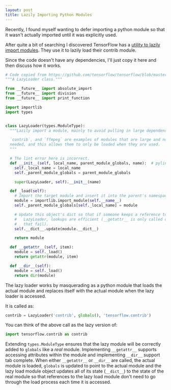 ```yaml
---
layout: post
title: Lazily Importing Python Modules
---
```



Recently, I found myself wanting to defer importing a python module so that it wasn't actually imported until it was explicitly used. 

After quite a bit of searching I discovered TensorFlow has a [utility to lazily import modules](https://github.com/tensorflow/tensorflow/blob/master/tensorflow/python/util/lazy_loader.py). They use it to lazily load their contrib module.

Since the code doesn't have any dependencies, I'll just copy it here and then discuss how it works.

```Python
# Code copied from https://github.com/tensorflow/tensorflow/blob/master/tensorflow/python/util/lazy_loader.py
"""A LazyLoader class."""

from __future__ import absolute_import
from __future__ import division
from __future__ import print_function

import importlib
import types


class LazyLoader(types.ModuleType):
  """Lazily import a module, mainly to avoid pulling in large dependencies.

  `contrib`, and `ffmpeg` are examples of modules that are large and not always
  needed, and this allows them to only be loaded when they are used.
  """

  # The lint error here is incorrect.
  def __init__(self, local_name, parent_module_globals, name):  # pylint: disable=super-on-old-class
    self._local_name = local_name
    self._parent_module_globals = parent_module_globals

    super(LazyLoader, self).__init__(name)

  def _load(self):
    # Import the target module and insert it into the parent's namespace
    module = importlib.import_module(self.__name__)
    self._parent_module_globals[self._local_name] = module

    # Update this object's dict so that if someone keeps a reference to the
    #   LazyLoader, lookups are efficient (__getattr__ is only called on lookups
    #   that fail).
    self.__dict__.update(module.__dict__)

    return module

  def __getattr__(self, item):
    module = self._load()
    return getattr(module, item)

  def __dir__(self):
    module = self._load()
    return dir(module)
```

The lazy loader works by masquerading as a python module that loads the actual module and replaces itself with the actual module when the lazy loader is accessed.

It is called as:

```Python
contrib = LazyLoader('contrib', globals(), 'tensorflow.contrib')
```

You can think of the above call as the lazy version of:

```Python
import tensorflow.contrib as contrib
```

Extending `types.ModuleType` ensures that the lazy module will be correctly added to `globals` like a *real* module. Implementing `__getattr__` supports accessing attributes within the module and implementing `__dir__` support tab complete. When either `__getattr__` or `__dir__` are called, the actual module is loaded, `globals` is updated to point to the actual module and the lazy load module object updates all of its state (`__dict__`) to the state of the real module so that references to the lazy load module don't need to go through the load process each time it is accessed.
